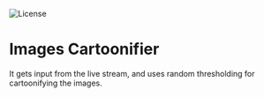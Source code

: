 ![License](https://img.shields.io/badge/License-MIT%20-red.svg)

# Images Cartoonifier
It gets input from the live stream, and uses random thresholding for cartoonifying the images.
